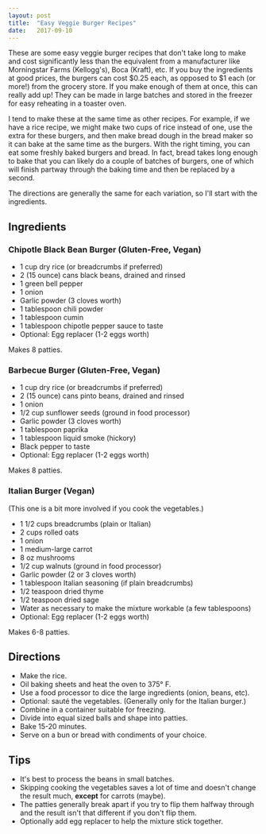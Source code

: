 ```yaml
---
layout: post
title:  "Easy Veggie Burger Recipes"
date:   2017-09-10
---
```


These are some easy veggie burger recipes that don't take long to make and cost significantly less than the equivalent from a manufacturer like Morningstar Farms (Kellogg's), Boca (Kraft), etc.  If you buy the ingredients at good prices, the burgers can cost $0.25 each, as opposed to $1 each (or more!) from the grocery store.  If you make enough of them at once, this can really add up!  They can be made in large batches and stored in the freezer for easy reheating in a toaster oven.

I tend to make these at the same time as other recipes.  For example, if we have a rice recipe, we might make two cups of rice instead of one, use the extra for these burgers, and then make bread dough in the bread maker so it can bake at the same time as the burgers.  With the right timing, you can eat some freshly baked burgers and bread.  In fact, bread takes long enough to bake that you can likely do a couple of batches of burgers, one of which will finish partway through the baking time and then be replaced by a second.

The directions are generally the same for each variation, so I'll start with the ingredients.

## Ingredients

### Chipotle Black Bean Burger (Gluten-Free, Vegan)

* 1 cup dry rice (or breadcrumbs if preferred)
* 2 (15 ounce) cans black beans, drained and rinsed
* 1 green bell pepper
* 1 onion
* Garlic powder (3 cloves worth)
* 1 tablespoon chili powder
* 1 tablespoon cumin
* 1 tablespoon chipotle pepper sauce to taste
* Optional: Egg replacer (1-2 eggs worth)

Makes 8 patties.

### Barbecue Burger (Gluten-Free, Vegan)

* 1 cup dry rice (or breadcrumbs if preferred)
* 2 (15 ounce) cans pinto beans, drained and rinsed
* 1 onion
* 1/2 cup sunflower seeds (ground in food processor)
* Garlic powder (3 cloves worth)
* 1 tablespoon paprika
* 1 tablespoon liquid smoke (hickory)
* Black pepper to taste
* Optional: Egg replacer (1-2 eggs worth)

Makes 8 patties.

### Italian Burger (Vegan)

(This one is a bit more involved if you cook the vegetables.)

* 1 1/2 cups breadcrumbs (plain or Italian)
* 2 cups rolled oats
* 1 onion
* 1 medium-large carrot
* 8 oz mushrooms
* 1/2 cup walnuts (ground in food processor)
* Garlic powder (2 or 3 cloves worth)
* 1 tablespoon Italian seasoning (if plain breadcrumbs)
* 1/2 teaspoon dried thyme
* 1/2 teaspoon dried sage
* Water as necessary to make the mixture workable (a few tablespoons)
* Optional: Egg replacer (1-2 eggs worth)

Makes 6-8 patties.

## Directions

* Make the rice.
* Oil baking sheets and heat the oven to 375&deg; F.
* Use a food processor to dice the large ingredients (onion, beans, etc).
* Optional: sauté the vegetables.  (Generally only for the Italian burger.)
* Combine in a container suitable for freezing.
* Divide into equal sized balls and shape into patties.
* Bake 15-20 minutes.
* Serve on a bun or bread with condiments of your choice.

## Tips

* It's best to process the beans in small batches.
* Skipping cooking the vegetables saves a lot of time and doesn't change the result much, **except** for carrots (maybe).
* The patties generally break apart if you try to flip them halfway through and the result isn't that different if you don't flip them.
* Optionally add egg replacer to help the mixture stick together.
